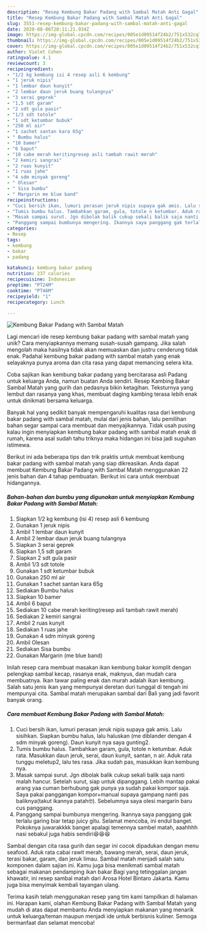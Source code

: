 ```yaml
---
description: "Resep Kembung Bakar Padang with Sambal Matah Anti Gagal"
title: "Resep Kembung Bakar Padang with Sambal Matah Anti Gagal"
slug: 3551-resep-kembung-bakar-padang-with-sambal-matah-anti-gagal
date: 2020-08-06T20:11:21.934Z
image: https://img-global.cpcdn.com/recipes/005e1d09514f24b2/751x532cq70/kembung-bakar-padang-with-sambal-matah-foto-resep-utama.jpg
thumbnail: https://img-global.cpcdn.com/recipes/005e1d09514f24b2/751x532cq70/kembung-bakar-padang-with-sambal-matah-foto-resep-utama.jpg
cover: https://img-global.cpcdn.com/recipes/005e1d09514f24b2/751x532cq70/kembung-bakar-padang-with-sambal-matah-foto-resep-utama.jpg
author: Violet Cohen
ratingvalue: 4.1
reviewcount: 3
recipeingredient:
- "1/2 kg kembung isi 4 resep asli 6 kembung"
- "1 jeruk nipis"
- "1 lembar daun kunyit"
- "2 lembar daun jeruk buang tulangnya"
- "3 serai geprek"
- "1,5 sdt garam"
- "2 sdt gula pasir"
- "1/3 sdt totole"
- "1 sdt ketumbar bubuk"
- "250 ml air"
- "1 sachet santan kara 65g"
- " Bumbu halus"
- "10 bamer"
- "6 baput"
- "10 cabe merah keritingresep asli tambah rawit merah"
- "2 kemiri sangrai"
- "2 ruas kunyit"
- "1 ruas jahe"
- "4 sdm minyak goreng"
- " Olesan"
- " Sisa bumbu"
- " Margarin me blue band"
recipeinstructions:
- "Cuci bersih ikan, lumuri perasan jeruk nipis supaya gak amis. Lalu sisihkan. Siapkan bumbu halus, lalu haluskan (me diblander dengan 4 sdm minyak goreng). Daun kunyit nya saya gunting2."
- "Tumis bumbu halus. Tambahkan garam, gula, totole n ketumbar. Aduk rata. Masukkan daun jeruk, serai, daun kunyit, santan, n air. Aduk rata tunggu meletup2, lalu tes rasa. Jika sudah pas, masukkan ikan kembung nya."
- "Masak sampai surut. Jgn dibolak balik cukup sekali balik saja nanti malah hancur. Setelah surut, siap untuk dipanggang. Lebih mantap pakai arang yaa cuman berhubung gak punya ya sudah pakai kompor saja. Saya pakai panggangan kompor+manual supaya gampang nanti pas baliknya(takut ikannya patah🤓). Sebelumnya saya olesi margarin baru cus panggang."
- "Panggang sampai bumbunya mengering. Ikannya saya panggang gak terlalu garing biar tetap juicy gitu. Selamat mencoba, ini endul banget. Pokoknya juwarakkkk banget apalagi temennya sambel matah, aaahhhh nasi sebakul juga habis sendiri😆😆😆"
categories:
- Resep
tags:
- kembung
- bakar
- padang

katakunci: kembung bakar padang 
nutrition: 237 calories
recipecuisine: Indonesian
preptime: "PT24M"
cooktime: "PT46M"
recipeyield: "1"
recipecategory: Lunch

---
```



![Kembung Bakar Padang with Sambal Matah](https://img-global.cpcdn.com/recipes/005e1d09514f24b2/751x532cq70/kembung-bakar-padang-with-sambal-matah-foto-resep-utama.jpg)

Lagi mencari ide resep kembung bakar padang with sambal matah yang unik? Cara menyiapkannya memang susah-susah gampang. Jika salah mengolah maka hasilnya tidak akan memuaskan dan justru cenderung tidak enak. Padahal kembung bakar padang with sambal matah yang enak selayaknya punya aroma dan cita rasa yang dapat memancing selera kita.

Coba sajikan ikan kembung bakar padang yang bercitarasa asli Padang untuk keluarga Anda, namun buatan Anda sendiri. Resep Kambing Bakar Sambal Matah yang gurih dan pedasnya bikin ketagihan. Teksturnya yang lembut dan rasanya yang khas, membuat daging kambing terasa lebih enak untuk dinikmati bersama keluarga.

Banyak hal yang sedikit banyak mempengaruhi kualitas rasa dari kembung bakar padang with sambal matah, mulai dari jenis bahan, lalu pemilihan bahan segar sampai cara membuat dan menyajikannya. Tidak usah pusing kalau ingin menyiapkan kembung bakar padang with sambal matah enak di rumah, karena asal sudah tahu triknya maka hidangan ini bisa jadi suguhan istimewa.


Berikut ini ada beberapa tips dan trik praktis untuk membuat kembung bakar padang with sambal matah yang siap dikreasikan. Anda dapat membuat Kembung Bakar Padang with Sambal Matah menggunakan 22 jenis bahan dan 4 tahap pembuatan. Berikut ini cara untuk membuat hidangannya.

<!--inarticleads1-->

##### Bahan-bahan dan bumbu yang digunakan untuk menyiapkan Kembung Bakar Padang with Sambal Matah:

1. Siapkan 1/2 kg kembung (isi 4) resep asli 6 kembung
1. Gunakan 1 jeruk nipis
1. Ambil 1 lembar daun kunyit
1. Ambil 2 lembar daun jeruk buang tulangnya
1. Siapkan 3 serai geprek
1. Siapkan 1,5 sdt garam
1. Siapkan 2 sdt gula pasir
1. Ambil 1/3 sdt totole
1. Gunakan 1 sdt ketumbar bubuk
1. Gunakan 250 ml air
1. Gunakan 1 sachet santan kara 65g
1. Sediakan  Bumbu halus
1. Siapkan 10 bamer
1. Ambil 6 baput
1. Sediakan 10 cabe merah keriting(resep asli tambah rawit merah)
1. Sediakan 2 kemiri sangrai
1. Ambil 2 ruas kunyit
1. Sediakan 1 ruas jahe
1. Gunakan 4 sdm minyak goreng
1. Ambil  Olesan
1. Sediakan  Sisa bumbu
1. Gunakan  Margarin (me blue band)


Inilah resep cara membuat masakan ikan kembung bakar komplit dengan pelengkap sambal kecap, rasanya enak, maknyus, dan mudah cara membuatnya. Ikan tawar paling enak dan murah adalah ikan kembung. Salah satu jenis ikan yang mempunyai deretan duri tunggal di tengah ini mempunyai cita. Sambal matah merupakan sambal dari Bali yang jadi favorit banyak orang. 

<!--inarticleads2-->

##### Cara membuat Kembung Bakar Padang with Sambal Matah:

1. Cuci bersih ikan, lumuri perasan jeruk nipis supaya gak amis. Lalu sisihkan. Siapkan bumbu halus, lalu haluskan (me diblander dengan 4 sdm minyak goreng). Daun kunyit nya saya gunting2.
1. Tumis bumbu halus. Tambahkan garam, gula, totole n ketumbar. Aduk rata. Masukkan daun jeruk, serai, daun kunyit, santan, n air. Aduk rata tunggu meletup2, lalu tes rasa. Jika sudah pas, masukkan ikan kembung nya.
1. Masak sampai surut. Jgn dibolak balik cukup sekali balik saja nanti malah hancur. Setelah surut, siap untuk dipanggang. Lebih mantap pakai arang yaa cuman berhubung gak punya ya sudah pakai kompor saja. Saya pakai panggangan kompor+manual supaya gampang nanti pas baliknya(takut ikannya patah🤓). Sebelumnya saya olesi margarin baru cus panggang.
1. Panggang sampai bumbunya mengering. Ikannya saya panggang gak terlalu garing biar tetap juicy gitu. Selamat mencoba, ini endul banget. Pokoknya juwarakkkk banget apalagi temennya sambel matah, aaahhhh nasi sebakul juga habis sendiri😆😆😆


Sambal dengan cita rasa gurih dan segar ini cocok dipadukan dengan menu seafood. Aduk rata cabai rawit merah, bawang merah, serai, daun jeruk, terasi bakar, garam, dan jeruk limau. Sambal matah menjadi salah satu komponen dalam sajian ini. Kamu juga bisa menikmati sambal matah sebagai makanan pendamping ikan bakar Bagi yang tetinggalan jangan khawatir, ini resep sambal matah dari Arosa Hotel Bintaro Jakarta. Kamu juga bisa menyimak kembali tayangan ulang. 

Terima kasih telah menggunakan resep yang tim kami tampilkan di halaman ini. Harapan kami, olahan Kembung Bakar Padang with Sambal Matah yang mudah di atas dapat membantu Anda menyiapkan makanan yang menarik untuk keluarga/teman maupun menjadi ide untuk berbisnis kuliner. Semoga bermanfaat dan selamat mencoba!
